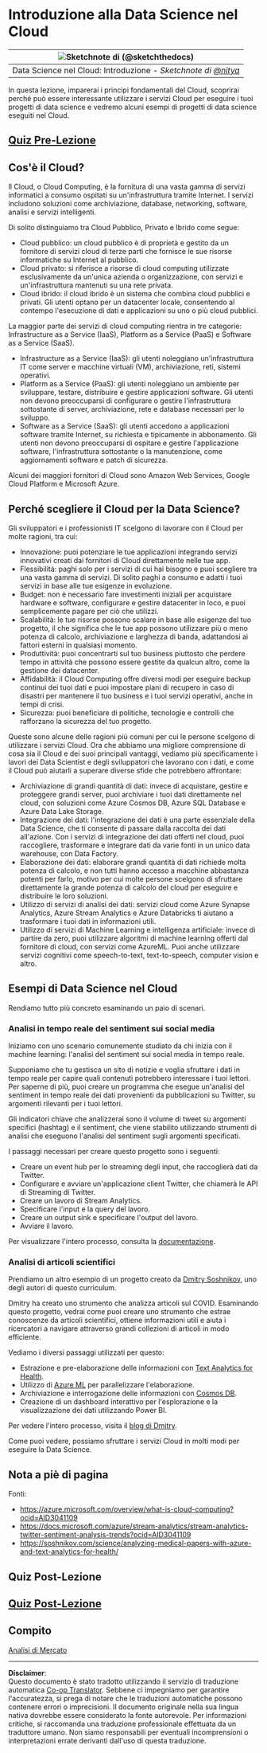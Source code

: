 <!--
CO_OP_TRANSLATOR_METADATA:
{
  "original_hash": "5f8e7cdefa096664ae86f795be571580",
  "translation_date": "2025-09-06T08:40:19+00:00",
  "source_file": "5-Data-Science-In-Cloud/17-Introduction/README.md",
  "language_code": "it"
}
-->
# Introduzione alla Data Science nel Cloud

|![ Sketchnote di [(@sketchthedocs)](https://sketchthedocs.dev) ](../../sketchnotes/17-DataScience-Cloud.png)|
|:---:|
| Data Science nel Cloud: Introduzione - _Sketchnote di [@nitya](https://twitter.com/nitya)_ |

In questa lezione, imparerai i principi fondamentali del Cloud, scoprirai perché può essere interessante utilizzare i servizi Cloud per eseguire i tuoi progetti di data science e vedremo alcuni esempi di progetti di data science eseguiti nel Cloud.

## [Quiz Pre-Lezione](https://ff-quizzes.netlify.app/en/ds/quiz/32)

## Cos'è il Cloud?

Il Cloud, o Cloud Computing, è la fornitura di una vasta gamma di servizi informatici a consumo ospitati su un'infrastruttura tramite Internet. I servizi includono soluzioni come archiviazione, database, networking, software, analisi e servizi intelligenti.

Di solito distinguiamo tra Cloud Pubblico, Privato e Ibrido come segue:

* Cloud pubblico: un cloud pubblico è di proprietà e gestito da un fornitore di servizi cloud di terze parti che fornisce le sue risorse informatiche su Internet al pubblico.
* Cloud privato: si riferisce a risorse di cloud computing utilizzate esclusivamente da un'unica azienda o organizzazione, con servizi e un'infrastruttura mantenuti su una rete privata.
* Cloud ibrido: il cloud ibrido è un sistema che combina cloud pubblici e privati. Gli utenti optano per un datacenter locale, consentendo al contempo l'esecuzione di dati e applicazioni su uno o più cloud pubblici.

La maggior parte dei servizi di cloud computing rientra in tre categorie: Infrastructure as a Service (IaaS), Platform as a Service (PaaS) e Software as a Service (SaaS).

* Infrastructure as a Service (IaaS): gli utenti noleggiano un'infrastruttura IT come server e macchine virtuali (VM), archiviazione, reti, sistemi operativi.
* Platform as a Service (PaaS): gli utenti noleggiano un ambiente per sviluppare, testare, distribuire e gestire applicazioni software. Gli utenti non devono preoccuparsi di configurare o gestire l'infrastruttura sottostante di server, archiviazione, rete e database necessari per lo sviluppo.
* Software as a Service (SaaS): gli utenti accedono a applicazioni software tramite Internet, su richiesta e tipicamente in abbonamento. Gli utenti non devono preoccuparsi di ospitare e gestire l'applicazione software, l'infrastruttura sottostante o la manutenzione, come aggiornamenti software e patch di sicurezza.

Alcuni dei maggiori fornitori di Cloud sono Amazon Web Services, Google Cloud Platform e Microsoft Azure.

## Perché scegliere il Cloud per la Data Science?

Gli sviluppatori e i professionisti IT scelgono di lavorare con il Cloud per molte ragioni, tra cui:

* Innovazione: puoi potenziare le tue applicazioni integrando servizi innovativi creati dai fornitori di Cloud direttamente nelle tue app.
* Flessibilità: paghi solo per i servizi di cui hai bisogno e puoi scegliere tra una vasta gamma di servizi. Di solito paghi a consumo e adatti i tuoi servizi in base alle tue esigenze in evoluzione.
* Budget: non è necessario fare investimenti iniziali per acquistare hardware e software, configurare e gestire datacenter in loco, e puoi semplicemente pagare per ciò che utilizzi.
* Scalabilità: le tue risorse possono scalare in base alle esigenze del tuo progetto, il che significa che le tue app possono utilizzare più o meno potenza di calcolo, archiviazione e larghezza di banda, adattandosi ai fattori esterni in qualsiasi momento.
* Produttività: puoi concentrarti sul tuo business piuttosto che perdere tempo in attività che possono essere gestite da qualcun altro, come la gestione dei datacenter.
* Affidabilità: il Cloud Computing offre diversi modi per eseguire backup continui dei tuoi dati e puoi impostare piani di recupero in caso di disastri per mantenere il tuo business e i tuoi servizi operativi, anche in tempi di crisi.
* Sicurezza: puoi beneficiare di politiche, tecnologie e controlli che rafforzano la sicurezza del tuo progetto.

Queste sono alcune delle ragioni più comuni per cui le persone scelgono di utilizzare i servizi Cloud. Ora che abbiamo una migliore comprensione di cosa sia il Cloud e dei suoi principali vantaggi, vediamo più specificamente i lavori dei Data Scientist e degli sviluppatori che lavorano con i dati, e come il Cloud può aiutarli a superare diverse sfide che potrebbero affrontare:

* Archiviazione di grandi quantità di dati: invece di acquistare, gestire e proteggere grandi server, puoi archiviare i tuoi dati direttamente nel cloud, con soluzioni come Azure Cosmos DB, Azure SQL Database e Azure Data Lake Storage.
* Integrazione dei dati: l'integrazione dei dati è una parte essenziale della Data Science, che ti consente di passare dalla raccolta dei dati all'azione. Con i servizi di integrazione dei dati offerti nel cloud, puoi raccogliere, trasformare e integrare dati da varie fonti in un unico data warehouse, con Data Factory.
* Elaborazione dei dati: elaborare grandi quantità di dati richiede molta potenza di calcolo, e non tutti hanno accesso a macchine abbastanza potenti per farlo, motivo per cui molte persone scelgono di sfruttare direttamente la grande potenza di calcolo del cloud per eseguire e distribuire le loro soluzioni.
* Utilizzo di servizi di analisi dei dati: servizi cloud come Azure Synapse Analytics, Azure Stream Analytics e Azure Databricks ti aiutano a trasformare i tuoi dati in informazioni utili.
* Utilizzo di servizi di Machine Learning e intelligenza artificiale: invece di partire da zero, puoi utilizzare algoritmi di machine learning offerti dal fornitore di cloud, con servizi come AzureML. Puoi anche utilizzare servizi cognitivi come speech-to-text, text-to-speech, computer vision e altro.

## Esempi di Data Science nel Cloud

Rendiamo tutto più concreto esaminando un paio di scenari.

### Analisi in tempo reale del sentiment sui social media
Iniziamo con uno scenario comunemente studiato da chi inizia con il machine learning: l'analisi del sentiment sui social media in tempo reale.

Supponiamo che tu gestisca un sito di notizie e voglia sfruttare i dati in tempo reale per capire quali contenuti potrebbero interessare i tuoi lettori. Per saperne di più, puoi creare un programma che esegue un'analisi del sentiment in tempo reale dei dati provenienti da pubblicazioni su Twitter, su argomenti rilevanti per i tuoi lettori.

Gli indicatori chiave che analizzerai sono il volume di tweet su argomenti specifici (hashtag) e il sentiment, che viene stabilito utilizzando strumenti di analisi che eseguono l'analisi del sentiment sugli argomenti specificati.

I passaggi necessari per creare questo progetto sono i seguenti:

* Creare un event hub per lo streaming degli input, che raccoglierà dati da Twitter.
* Configurare e avviare un'applicazione client Twitter, che chiamerà le API di Streaming di Twitter.
* Creare un lavoro di Stream Analytics.
* Specificare l'input e la query del lavoro.
* Creare un output sink e specificare l'output del lavoro.
* Avviare il lavoro.

Per visualizzare l'intero processo, consulta la [documentazione](https://docs.microsoft.com/azure/stream-analytics/stream-analytics-twitter-sentiment-analysis-trends?WT.mc_id=academic-77958-bethanycheum&ocid=AID30411099).

### Analisi di articoli scientifici
Prendiamo un altro esempio di un progetto creato da [Dmitry Soshnikov](http://soshnikov.com), uno degli autori di questo curriculum.

Dmitry ha creato uno strumento che analizza articoli sul COVID. Esaminando questo progetto, vedrai come puoi creare uno strumento che estrae conoscenze da articoli scientifici, ottiene informazioni utili e aiuta i ricercatori a navigare attraverso grandi collezioni di articoli in modo efficiente.

Vediamo i diversi passaggi utilizzati per questo:

* Estrazione e pre-elaborazione delle informazioni con [Text Analytics for Health](https://docs.microsoft.com/azure/cognitive-services/text-analytics/how-tos/text-analytics-for-health?WT.mc_id=academic-77958-bethanycheum&ocid=AID3041109).
* Utilizzo di [Azure ML](https://azure.microsoft.com/services/machine-learning?WT.mc_id=academic-77958-bethanycheum&ocid=AID3041109) per parallelizzare l'elaborazione.
* Archiviazione e interrogazione delle informazioni con [Cosmos DB](https://azure.microsoft.com/services/cosmos-db?WT.mc_id=academic-77958-bethanycheum&ocid=AID3041109).
* Creazione di un dashboard interattivo per l'esplorazione e la visualizzazione dei dati utilizzando Power BI.

Per vedere l'intero processo, visita il [blog di Dmitry](https://soshnikov.com/science/analyzing-medical-papers-with-azure-and-text-analytics-for-health/).

Come puoi vedere, possiamo sfruttare i servizi Cloud in molti modi per eseguire la Data Science.

## Nota a piè di pagina

Fonti:
* https://azure.microsoft.com/overview/what-is-cloud-computing?ocid=AID3041109  
* https://docs.microsoft.com/azure/stream-analytics/stream-analytics-twitter-sentiment-analysis-trends?ocid=AID3041109  
* https://soshnikov.com/science/analyzing-medical-papers-with-azure-and-text-analytics-for-health/  

## Quiz Post-Lezione

## [Quiz Post-Lezione](https://ff-quizzes.netlify.app/en/ds/quiz/33)

## Compito

[Analisi di Mercato](assignment.md)

---

**Disclaimer**:  
Questo documento è stato tradotto utilizzando il servizio di traduzione automatica [Co-op Translator](https://github.com/Azure/co-op-translator). Sebbene ci impegniamo per garantire l'accuratezza, si prega di notare che le traduzioni automatiche possono contenere errori o imprecisioni. Il documento originale nella sua lingua nativa dovrebbe essere considerato la fonte autorevole. Per informazioni critiche, si raccomanda una traduzione professionale effettuata da un traduttore umano. Non siamo responsabili per eventuali incomprensioni o interpretazioni errate derivanti dall'uso di questa traduzione.